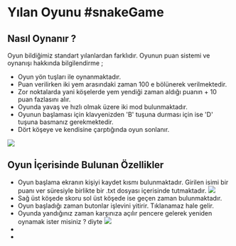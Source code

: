 # Yılan Oyunu  #snakeGame

## Nasıl Oynanır ? 

 Oyun bildiğimiz standart yılanlardan farklıdır. Oyunun puan sistemi ve oynanışı hakkında bilgilendirme ;
 

 - Oyun yön tuşları ile oynanmaktadır.
 - Puan verilirken iki yem arasındaki zaman 100 e bölünerek  verilmektedir.
 - Zor noktalarda yani köşelerde yem yendiği zaman aldığı puanın + 10 puan fazlasını alır.
 - Oyunda yavaş ve hızlı olmak üzere iki mod bulunmaktadır. 
 - Oyunun başlaması için klavyenizden 'B' tuşuna durması için ise 'D' tuşuna basmanız gerekmektedir.  
 - Dört köşeye ve kendisine çarptığında oyun sonlanır.
 
 <a href="https://resimyukle.xyz/i/fybVWL"><img src="https://i.resimyukle.xyz/fybVWL.png" /></a>

## Oyun İçerisinde Bulunan Özellikler

 - Oyun başlama ekranın kişiyi kaydet kısmı bulunmaktadır. Girilen isimi bir puanı ver süresiyle birlikte bir .txt dosyası içerisinde tutmaktadır.
<a href="https://resimyukle.xyz/i/Cb6JJI"><img src="https://i.resimyukle.xyz/Cb6JJI.png" /></a>
 - Sağ üst köşede skoru sol üst köşede ise geçen zaman bulunmaktadır.
 - Oyun başladığı zaman butonlar işlevini yitirir. Tıklanamaz hale gelir.
 - Oyunda yandığınız zaman karşınıza açılır pencere gelerek yeniden oynamak ister misiniz ? diyte
  <a href="https://resimyukle.xyz/i/CMHLCy"><img src="https://i.resimyukle.xyz/CMHLCy.png" /></a>
 - 
 - 

<!--stackedit_data:
eyJoaXN0b3J5IjpbMTk1MDE0OTYxNCwtMTczMTIyNzUwOSwtOD
kyOTI0ODgwLC0xMzgxMDAwNzQwLDQwNDk4ODMxNiwtMTkzODI2
NDc2OV19
-->